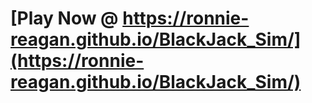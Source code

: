 # [Play Now @ https://ronnie-reagan.github.io/BlackJack_Sim/](https://ronnie-reagan.github.io/BlackJack_Sim/)
